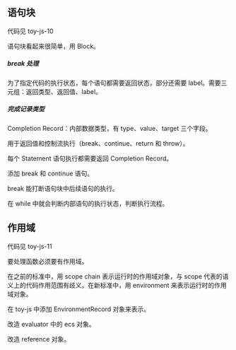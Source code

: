 ## 语句块

代码见 toy-js-10

语句块看起来很简单，用 Block。

##### break 处理

为了指定代码的执行状态，每个语句都需要返回状态，部分还需要 label。需要三元组：返回类型、返回值、label。

##### 完成记录类型

Completion Record：内部数据类型，有 type、value、target 三个字段。

用于返回值和控制流执行（break、continue、return 和 throw）。

每个 Statement 语句执行都需要返回 Completion Record。

添加 break 和 continue 语句。

break 能打断语句块中后续语句的执行。

在 while 中就会判断内部语句的执行状态，判断执行流程。

## 作用域

代码见 toy-js-11

要处理函数必须要有作用域。

在之前的标准中，用 scope chain 表示运行时的作用域对象，与 scope 代表的语义上的代码作用范围有歧义。在新标准中，用 environment 来表示运行时的作用域对象。

在 toy-js 中添加 EnvironmentRecord 对象来表示。

改造 evaluator 中的 ecs 对象。

改造 reference 对象。

